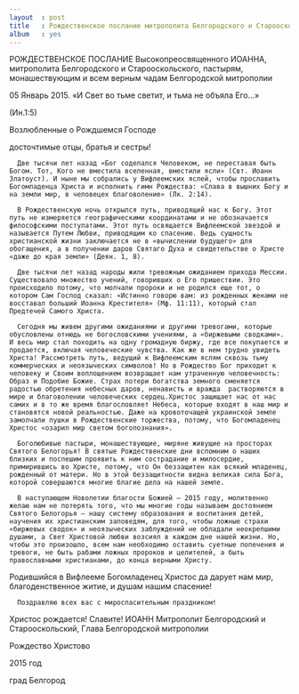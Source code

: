 ```yaml
---
layout  : post
title   : Рождественское послание митрополита Белгородского и Старооскольского Иоанна
album   : yes
---
```


РОЖДЕСТВЕНСКОЕ ПОСЛАНИЕ Высокопреосвященного ИОАННА, митрополита Белгородского и Старооскольского, пастырям, монашествующим и всем верным чадам Белгородской митрополии

05 Январь 2015.
«И Свет во тьме светит, и тьма не объяла Его…»

(Ин.1:5)

Возлюбленные о Рождшемся Господе

досточтимые отцы, братья и сестры!

 

      Две тысячи лет назад «Бог соделался Человеком, не переставая быть Богом. Тот, Кого не вместила вселенная, вместили ясли» (Свт. Иоанн Златоуст). И ныне мы собрались у Вифлеемских яслей, чтобы прославить Богомладенца Христа и исполнить гимн Рождества: «Слава в вышних Богу и на земли мир, в человецех благоволение» (Лк. 2:14).

      В Рождественскую ночь открылся путь, приводящий нас к Богу. Этот путь не измеряется географическими координатами и не обозначается философскими постулатами. Этот путь освящается Вифлеемской звездой и называется Путем Любви, приводящим ко спасению. Ведь сущность христианской жизни заключается не в «вычислении будущего» для обогащения, а в получении даров Святаго Духа и свидетельстве о Христе «даже до края земли» (Деян. 1, 8).

      Две тысячи лет назад народы жили тревожным ожиданием прихода Мессии. Существовало множество учений, говоривших о Его пришествии. Это происходило потому, что молчали пророки и не родился еще тот, о котором Сам Господ сказал: «Истинно говорю вам: из рожденных женами не восставал больший Иоанна Крестителя» (Мф. 11:11), который стал Предтечей Самого Христа.

      Сегодня мы живем другими ожиданиями и другими тревогами, которые обусловлены отнюдь не богословскими учениями, а «биржевыми сводками». И весь мир стал походить на одну громадную биржу, где все покупается и продается, включая человеческие чувства. Как же в нем трудно увидеть Христа! Рассмотреть путь, ведущий к Вифлеемским яслям сквозь тьму коммерческих и неоязыческих символов! Но в Рождество Бог приходит к человеку и Своим воплощением возвращает нам утраченную человечность: Образ и Подобие Божие. Страх потери богатства земного сменяется радостью обретения небесных даров, ненависть и вражда  растворяются в мире и благоволении человеческих сердец.Христос защищает нас от нас самих и в то же время благословляет Небеса, которые входят в наш мир и становятся новой реальностью. Даже на кровоточащей украинской земле замолчали пушки в Рождественские торжества, потому, что Богомладенец Христос «озарил мир светом богопознания».

      Боголюбивые пастыри, монашествующие, миряне живущие на просторах Святого Белогорья! В святые Рождественские дни вспомним о наших близких и поспешим проявить к ним сострадание и милосердие, примирившись во Христе, потому, что Он беззащитен как всякий младенец, рожденный от матери. Но в этой беззащитности видна великая сила Бога, которой совершаются многие благие дела на нашей земле.

      В наступающем Новолетии благости Божией – 2015 году, молитвенно желаю нам не потерять того, что мы многие годы называем достоянием Святого Белогорья – нашу систему образования и воспитания детей, научения их христианским заповедям, для того, чтобы ложные страхи «биржевых сводок» и неоязыческих заблуждений не обладали неокрепшими душами, а Свет Христовой любви возсиял в каждом дне нашей жизни. Но, чтобы это произошло, всем нам необходимо оставить суетные попечения и тревоги, не быть рабами ложных пророков и целителей, а быть православными христианами, до конца верными Христу.

Родившийся в Вифлееме Богомладенец Христос да дарует нам мир, благоденственное житие, и душам нашим спасение!

      Поздравляю всех вас с мироспасительным праздником!

 Христос рождается! Славите!
ИОАНН
Митрополит Белгородский и Старооскольский,
Глава Белгородской митрополии

 

Рождество Христово

2015 год

град Белгород
